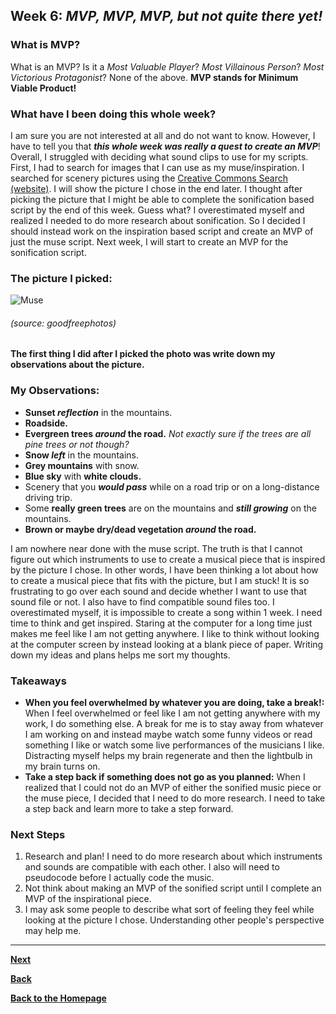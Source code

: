 ## Week 6: _MVP, MVP, MVP, but not quite there yet!_

### What is MVP?
What is an MVP? Is it a *Most Valuable Player*? *Most Villainous Person*? *Most Victorious Protagonist*?  None of the above. **MVP stands for Minimum Viable Product!**

### What have I been doing this whole week?
I am sure you are not interested at all and do not want to know. However, I have to tell you that **_this whole week was really a quest to create an MVP_**!  Overall, I struggled with deciding what sound clips to use for my scripts. First, I had to search for images that I can use as my muse/inspiration. I searched for scenery pictures using the [Creative Commons Search (website)](https://search.creativecommons.org). I will show the picture I chose in the end later. I thought after picking the picture that I might be able to complete the sonification based script by the end of this week. Guess what? I overestimated myself and realized I needed to do more research about sonification. So I decided I should instead work on the inspiration based script and create an MVP of just the muse script. Next week, I will start to create an MVP for the sonification script. 

### The picture I picked:

![Muse](../images/muse.jpg)  
###### (source: goodfreephotos)

**The first thing I did after I picked the photo was write down my observations about the picture.** 

### My Observations:

- **Sunset _reflection_** in the mountains. 
- **Roadside.**
- **Evergreen trees _around_ the road.** *Not exactly sure if the trees are all pine trees or not though?*
- **Snow _left_** in the mountains.
- **Grey mountains** with snow.
- **Blue sky** with **white clouds.** 
- Scenery that you **_would pass_** while on a road trip or on a long-distance driving trip. 
- Some **really green trees** are on the mountains and **_still growing_** on the mountains. 
- **Brown or maybe dry/dead vegetation _around_ the road.**

I am nowhere near done with the muse script. The truth is that I cannot figure out which instruments to use to create a musical piece that is inspired by the picture I chose. In other words, I have been thinking a lot about how to create a musical piece that fits with the picture, but I am stuck! It is so frustrating to go over each sound and decide whether I want to use that sound file or not. I also have to find compatible sound files too. I overestimated myself, it is impossible to create a song within 1 week. I need time to think and get inspired. Staring at the computer for a long time just makes me feel like I am not getting anywhere. I like to think without looking at the computer screen by instead looking at a blank piece of paper. Writing down my ideas and plans helps me sort my thoughts. 

### Takeaways
- **When you feel overwhelmed by whatever you are doing, take a break!:** When I feel overwhelmed or feel like I am not getting anywhere with my work, I do something else. A break for me is to stay away from whatever I am working on and instead maybe watch some funny videos or read something I like or watch some live performances of the musicians I like. Distracting myself helps my brain regenerate and then the lightbulb in my brain turns on. 
- **Take a step back if something does not go as you planned:** When I realized that I could not do an MVP of either the sonified music piece or the muse piece, I decided that I need to do more research. I need to take a step back and learn more to take a step forward. 

### Next Steps
1. Research and plan! I need to do more research about which instruments and sounds are compatible with each other. I also will need to pseudocode before I actually code the music. 
2. Not think about making an MVP of the sonified script until I complete an MVP of the inspirational piece. 
3. I may ask some people to describe what sort of feeling they feel while looking at the picture I chose. Understanding other people's perspective may help me.

---

[**Next**](wk-7.md)

[**Back**](wk-5.md)

[**Back to the Homepage**](../README.md)